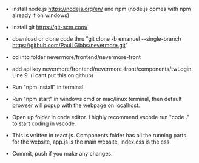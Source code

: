 * install node.js https://nodejs.org/en/ and npm (node.js comes with npm already if on windows)
* install git https://git-scm.com/

* download or clone code thru "git clone -b emanuel --single-branch https://github.com/PaulLGibbs/nevermore.git"

* cd into folder nevermore/frontend/nevermore-front

* add api key nevermore/frontend/nevermore-front/components/twLogin. Line 9. (i cant put this on github)

* Run "npm install"  in terminal

* Run "npm start" in windows cmd or mac/linux terminal, then default browser will popup with the webpage on localhost.

* Open up folder in code editor. I highly recommend vscode run "code ." to start coding in vscode.

* This is written in react.js. Components folder has all the running parts for the website, app.js is the main website, index.css is the css. 

* Commit, push if you make any changes.



